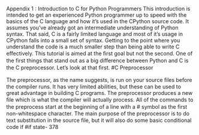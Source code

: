 Appendix 1 : Introduction to C for Python Programmers This introduction is intended to get an experienced Python programmer up to speed with the basics of the C language and how it’s used in the CPython source code. It assumes you’ve already got an intermediate understanding of Python syntax. That said, C is a fairly limited language and most of it’s usage in CPython falls into a small set of syntax. Getting to the point where you understand the code is a much smaller step than being able to write C eﬀectively. This tutorial is aimed at the ﬁrst goal but not the second. One of the ﬁrst things that stand out as a big diﬀerence between Python and C is the C preprocessor. Let’s look at that ﬁrst. 
#C Preprocessor 

 The preprocessor, as the name suggests, is run on your source ﬁles before the compiler runs. It has very limited abilities, but these can be used to great advantage in building C programs. The preprocessor produces a new ﬁle which is what the compiler will actually process. All of the commands to the preprocess start at the beginning of a line with a  #  symbol as the ﬁrst non-whitespace character. The main purpose of the preprocessor is to do text substitution in the source ﬁle, but it will also do some basic conditional code if  #if  state- 378